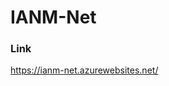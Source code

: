 # IANM-Net

### Link

<a href="https://ianm-net.azurewebsites.net/"> https://ianm-net.azurewebsites.net/ </a>
